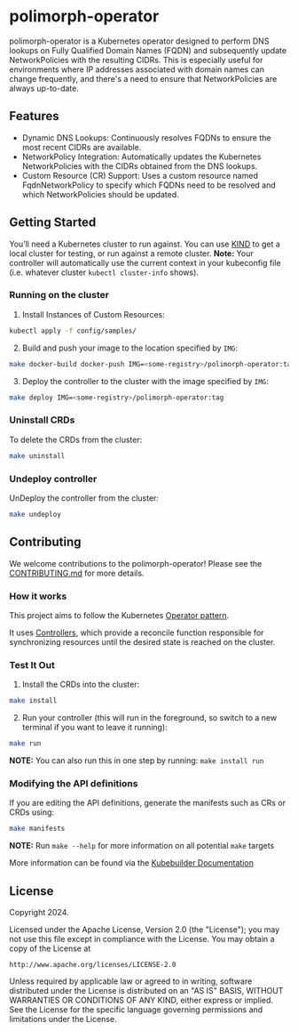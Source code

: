 # polimorph-operator
polimorph-operator is a Kubernetes operator designed to perform DNS lookups on Fully Qualified Domain Names (FQDN) and subsequently update NetworkPolicies with the resulting CIDRs. This is especially useful for environments where IP addresses associated with domain names can change frequently, and there's a need to ensure that NetworkPolicies are always up-to-date.

## Features
- Dynamic DNS Lookups: Continuously resolves FQDNs to ensure the most recent CIDRs are available.
- NetworkPolicy Integration: Automatically updates the Kubernetes NetworkPolicies with the CIDRs obtained from the DNS lookups.
- Custom Resource (CR) Support: Uses a custom resource named FqdnNetworkPolicy to specify which FQDNs need to be resolved and which NetworkPolicies should be updated.

## Getting Started
You’ll need a Kubernetes cluster to run against. You can use [KIND](https://sigs.k8s.io/kind) to get a local cluster for testing, or run against a remote cluster.
**Note:** Your controller will automatically use the current context in your kubeconfig file (i.e. whatever cluster `kubectl cluster-info` shows).

### Running on the cluster
1. Install Instances of Custom Resources:

```sh
kubectl apply -f config/samples/
```

2. Build and push your image to the location specified by `IMG`:

```sh
make docker-build docker-push IMG=<some-registry>/polimorph-operator:tag
```

3. Deploy the controller to the cluster with the image specified by `IMG`:

```sh
make deploy IMG=<some-registry>/polimorph-operator:tag
```

### Uninstall CRDs
To delete the CRDs from the cluster:

```sh
make uninstall
```

### Undeploy controller
UnDeploy the controller from the cluster:

```sh
make undeploy
```

## Contributing
We welcome contributions to the polimorph-operator! Please see the [CONTRIBUTING.md](CONTRIBUTING.md) for more details.

### How it works
This project aims to follow the Kubernetes [Operator pattern](https://kubernetes.io/docs/concepts/extend-kubernetes/operator/).

It uses [Controllers](https://kubernetes.io/docs/concepts/architecture/controller/),
which provide a reconcile function responsible for synchronizing resources until the desired state is reached on the cluster.

### Test It Out
1. Install the CRDs into the cluster:

```sh
make install
```

2. Run your controller (this will run in the foreground, so switch to a new terminal if you want to leave it running):

```sh
make run
```

**NOTE:** You can also run this in one step by running: `make install run`

### Modifying the API definitions
If you are editing the API definitions, generate the manifests such as CRs or CRDs using:

```sh
make manifests
```

**NOTE:** Run `make --help` for more information on all potential `make` targets

More information can be found via the [Kubebuilder Documentation](https://book.kubebuilder.io/introduction.html)

## License

Copyright 2024.

Licensed under the Apache License, Version 2.0 (the "License");
you may not use this file except in compliance with the License.
You may obtain a copy of the License at

    http://www.apache.org/licenses/LICENSE-2.0

Unless required by applicable law or agreed to in writing, software
distributed under the License is distributed on an "AS IS" BASIS,
WITHOUT WARRANTIES OR CONDITIONS OF ANY KIND, either express or implied.
See the License for the specific language governing permissions and
limitations under the License.

